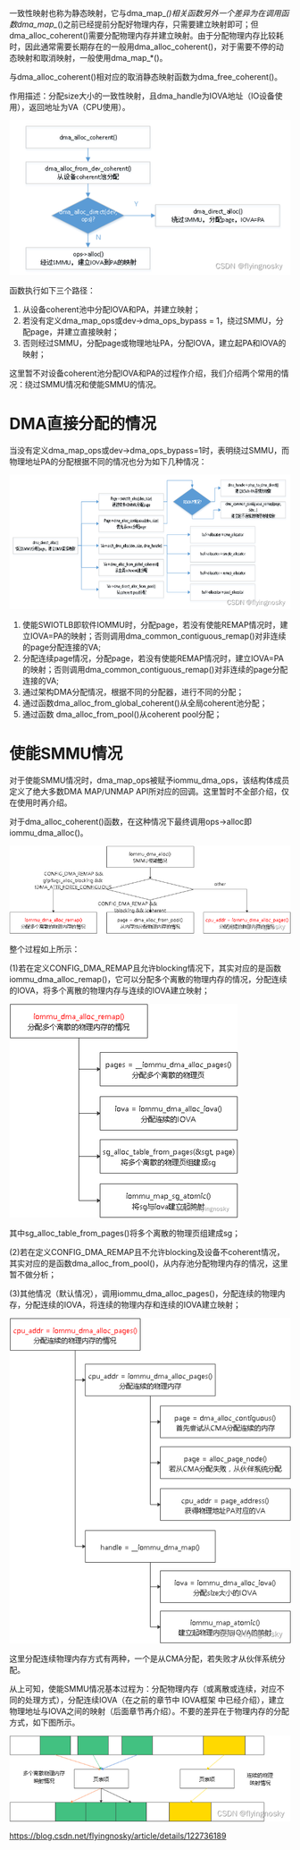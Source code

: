 
一致性映射也称为静态映射，它与dma_map_*()相关函数另外一个差异为在调用函数dma_map_*()之前已经提前分配好物理内存，只需要建立映射即可；但dma_alloc_coherent()需要分配物理内存并建立映射。由于分配物理内存比较耗时，因此通常需要长期存在的一般用dma_alloc_coherent()，对于需要不停的动态映射和取消映射，一般使用dma_map_*()。

与dma_alloc_coherent()相对应的取消静态映射函数为dma_free_coherent()。

作用描述：分配size大小的一致性映射，且dma_handle为IOVA地址（IO设备使用），返回地址为VA（CPU使用）。

![2022-08-16-18-02-01.png](./images/2022-08-16-18-02-01.png)

函数执行如下三个路径：

1. 从设备coherent池中分配IOVA和PA，并建立映射；
2. 若没有定义dma_map_ops或dev->dma_ops_bypass = 1，绕过SMMU，分配page，并建立直接映射；
3. 否则经过SMMU，分配page或物理地址PA，分配IOVA，建立起PA和IOVA的映射；

这里暂不对设备coherent池分配IOVA和PA的过程作介绍，我们介绍两个常用的情况：绕过SMMU情况和使能SMMU的情况。

# DMA直接分配的情况

当没有定义dma_map_ops或dev->dma_ops_bypass=1时，表明绕过SMMU，而物理地址PA的分配根据不同的情况也分为如下几种情况：

![2022-08-16-18-04-57.png](./images/2022-08-16-18-04-57.png)

1. 使能SWIOTLB即软件IOMMU时，分配page，若没有使能REMAP情况时，建立IOVA=PA的映射；否则调用dma_common_contiguous_remap()对非连续的page分配连接的VA;
2. 分配连续page情况，分配page，若没有使能REMAP情况时，建立IOVA=PA的映射；否则调用dma_common_contiguous_remap()对非连续的page分配连接的VA;
3. 通过架构DMA分配情况，根据不同的分配器，进行不同的分配；
4. 通过函数dma_alloc_from_global_coherent()从全局coherent池分配；
5. 通过函数 dma_alloc_from_pool()从coherent pool分配；

# 使能SMMU情况

对于使能SMMU情况时，dma_map_ops被赋予iommu_dma_ops，该结构体成员定义了绝大多数DMA MAP/UNMAP API所对应的回调。这里暂时不全部介绍，仅在使用时再介绍。

对于dma_alloc_coherent()函数，在这种情况下最终调用ops->alloc即iommu_dma_alloc()。

![2022-08-16-18-06-08.png](./images/2022-08-16-18-06-08.png)

整个过程如上所示：

(1)若在定义CONFIG_DMA_REMAP且允许blocking情况下，其实对应的是函数iommu_dma_alloc_remap()，它可以分配多个离散的物理内存的情况，分配连续的IOVA，将多个离散的物理内存与连续的IOVA建立映射；

![2022-08-16-18-06-21.png](./images/2022-08-16-18-06-21.png)

其中sg_alloc_table_from_pages()将多个离散的物理页组建成sg；

(2)若在定义CONFIG_DMA_REMAP且不允许blocking及设备不coherent情况，其实对应的是函数dma_alloc_from_pool()，从内存池分配物理内存的情况，这里暂不做分析；

(3)其他情况（默认情况），调用iommu_dma_alloc_pages()，分配连续的物理内存，分配连续的IOVA，将连续的物理内存和连续的IOVA建立映射；

![2022-08-16-18-06-34.png](./images/2022-08-16-18-06-34.png)

这里分配连续物理内存方式有两种，一个是从CMA分配，若失败才从伙伴系统分配。

从上可知，使能SMMU情况基本过程为：分配物理内存（或离散或连续，对应不同的处理方式），分配连续IOVA（在之前的章节中 IOVA框架 中已经介绍），建立物理地址与IOVA之间的映射（后面章节再介绍）。不要的差异在于物理内存的分配方式，如下图所示。

![2022-08-16-18-06-50.png](./images/2022-08-16-18-06-50.png)


https://blog.csdn.net/flyingnosky/article/details/122736189

